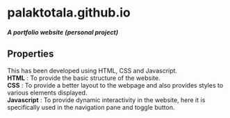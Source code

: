 # palaktotala.github.io
##### A portfolio website (personal project)
## Properties
This has been developed using HTML, CSS and Javascript.\
**HTML** : To provide the basic structure of the website.\
**CSS** : To provide a better layout to the webpage and also provides styles to various elements displayed.\
**Javascript** : To provide dynamic interactivity in the website, here it is specifically used in the navigation pane and toggle button.
